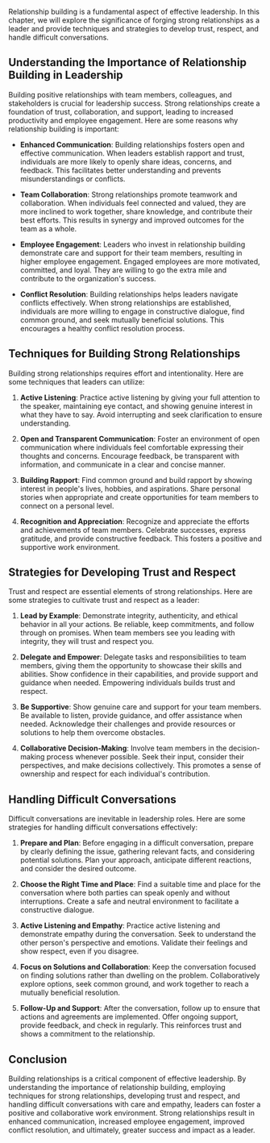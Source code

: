 
Relationship building is a fundamental aspect of effective leadership. In this chapter, we will explore the significance of forging strong relationships as a leader and provide techniques and strategies to develop trust, respect, and handle difficult conversations.

Understanding the Importance of Relationship Building in Leadership
-------------------------------------------------------------------

Building positive relationships with team members, colleagues, and stakeholders is crucial for leadership success. Strong relationships create a foundation of trust, collaboration, and support, leading to increased productivity and employee engagement. Here are some reasons why relationship building is important:

* **Enhanced Communication**: Building relationships fosters open and effective communication. When leaders establish rapport and trust, individuals are more likely to openly share ideas, concerns, and feedback. This facilitates better understanding and prevents misunderstandings or conflicts.

* **Team Collaboration**: Strong relationships promote teamwork and collaboration. When individuals feel connected and valued, they are more inclined to work together, share knowledge, and contribute their best efforts. This results in synergy and improved outcomes for the team as a whole.

* **Employee Engagement**: Leaders who invest in relationship building demonstrate care and support for their team members, resulting in higher employee engagement. Engaged employees are more motivated, committed, and loyal. They are willing to go the extra mile and contribute to the organization's success.

* **Conflict Resolution**: Building relationships helps leaders navigate conflicts effectively. When strong relationships are established, individuals are more willing to engage in constructive dialogue, find common ground, and seek mutually beneficial solutions. This encourages a healthy conflict resolution process.

Techniques for Building Strong Relationships
--------------------------------------------

Building strong relationships requires effort and intentionality. Here are some techniques that leaders can utilize:

1. **Active Listening**: Practice active listening by giving your full attention to the speaker, maintaining eye contact, and showing genuine interest in what they have to say. Avoid interrupting and seek clarification to ensure understanding.

2. **Open and Transparent Communication**: Foster an environment of open communication where individuals feel comfortable expressing their thoughts and concerns. Encourage feedback, be transparent with information, and communicate in a clear and concise manner.

3. **Building Rapport**: Find common ground and build rapport by showing interest in people's lives, hobbies, and aspirations. Share personal stories when appropriate and create opportunities for team members to connect on a personal level.

4. **Recognition and Appreciation**: Recognize and appreciate the efforts and achievements of team members. Celebrate successes, express gratitude, and provide constructive feedback. This fosters a positive and supportive work environment.

Strategies for Developing Trust and Respect
-------------------------------------------

Trust and respect are essential elements of strong relationships. Here are some strategies to cultivate trust and respect as a leader:

1. **Lead by Example**: Demonstrate integrity, authenticity, and ethical behavior in all your actions. Be reliable, keep commitments, and follow through on promises. When team members see you leading with integrity, they will trust and respect you.

2. **Delegate and Empower**: Delegate tasks and responsibilities to team members, giving them the opportunity to showcase their skills and abilities. Show confidence in their capabilities, and provide support and guidance when needed. Empowering individuals builds trust and respect.

3. **Be Supportive**: Show genuine care and support for your team members. Be available to listen, provide guidance, and offer assistance when needed. Acknowledge their challenges and provide resources or solutions to help them overcome obstacles.

4. **Collaborative Decision-Making**: Involve team members in the decision-making process whenever possible. Seek their input, consider their perspectives, and make decisions collectively. This promotes a sense of ownership and respect for each individual's contribution.

Handling Difficult Conversations
--------------------------------

Difficult conversations are inevitable in leadership roles. Here are some strategies for handling difficult conversations effectively:

1. **Prepare and Plan**: Before engaging in a difficult conversation, prepare by clearly defining the issue, gathering relevant facts, and considering potential solutions. Plan your approach, anticipate different reactions, and consider the desired outcome.

2. **Choose the Right Time and Place**: Find a suitable time and place for the conversation where both parties can speak openly and without interruptions. Create a safe and neutral environment to facilitate a constructive dialogue.

3. **Active Listening and Empathy**: Practice active listening and demonstrate empathy during the conversation. Seek to understand the other person's perspective and emotions. Validate their feelings and show respect, even if you disagree.

4. **Focus on Solutions and Collaboration**: Keep the conversation focused on finding solutions rather than dwelling on the problem. Collaboratively explore options, seek common ground, and work together to reach a mutually beneficial resolution.

5. **Follow-Up and Support**: After the conversation, follow up to ensure that actions and agreements are implemented. Offer ongoing support, provide feedback, and check in regularly. This reinforces trust and shows a commitment to the relationship.

Conclusion
----------

Building relationships is a critical component of effective leadership. By understanding the importance of relationship building, employing techniques for strong relationships, developing trust and respect, and handling difficult conversations with care and empathy, leaders can foster a positive and collaborative work environment. Strong relationships result in enhanced communication, increased employee engagement, improved conflict resolution, and ultimately, greater success and impact as a leader.

